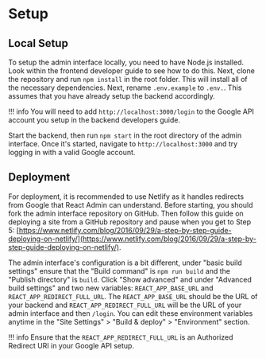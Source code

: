 # Setup

## Local Setup

To setup the admin interface locally, you need to have Node.js installed. Look within the frontend developer guide to see how to do this. Next, clone the repository and run `npm install` in the root folder. This will install all of the necessary dependencies. Next, rename `.env.example` to `.env.`. This assumes that you have already setup the backend accordingly. 

!!! info
    You will need to add `http://localhost:3000/login` to the Google API account you setup in the backend developers guide.

Start the backend, then run `npm start` in the root directory of the admin interface. Once it's started, navigate to `http://localhost:3000` and try logging in with a valid Google account. 

## Deployment

For deployment, it is recommended to use Netlify as it handles redirects from Google that React Admin can understand. Before starting, you should fork the admin interface repository on GitHub. Then follow this guide on deploying a site from a GitHub repository and pause when you get to Step 5: [https://www.netlify.com/blog/2016/09/29/a-step-by-step-guide-deploying-on-netlify/](https://www.netlify.com/blog/2016/09/29/a-step-by-step-guide-deploying-on-netlify/). 

The admin interface's configuration is a bit different, under "basic build settings" ensure that the "Build command" is `npm run build` and the "Publish directory" is `build`. Click "Show advanced" and under "Advanced build settings" and two new variables: `REACT_APP_BASE_URL` and `REACT_APP_REDIRECT_FULL_URL`. The `REACT_APP_BASE_URL` should be the URL of your backend and `REACT_APP_REDIRECT_FULL_URL` will be the URL of your admin interface and then `/login`. You can edit these environment variables anytime in the "Site Settings" > "Build & deploy" > "Environment" section.


!!! info
    Ensure that the `REACT_APP_REDIRECT_FULL_URL` is an Authorized Redirect URI in your Google API setup.